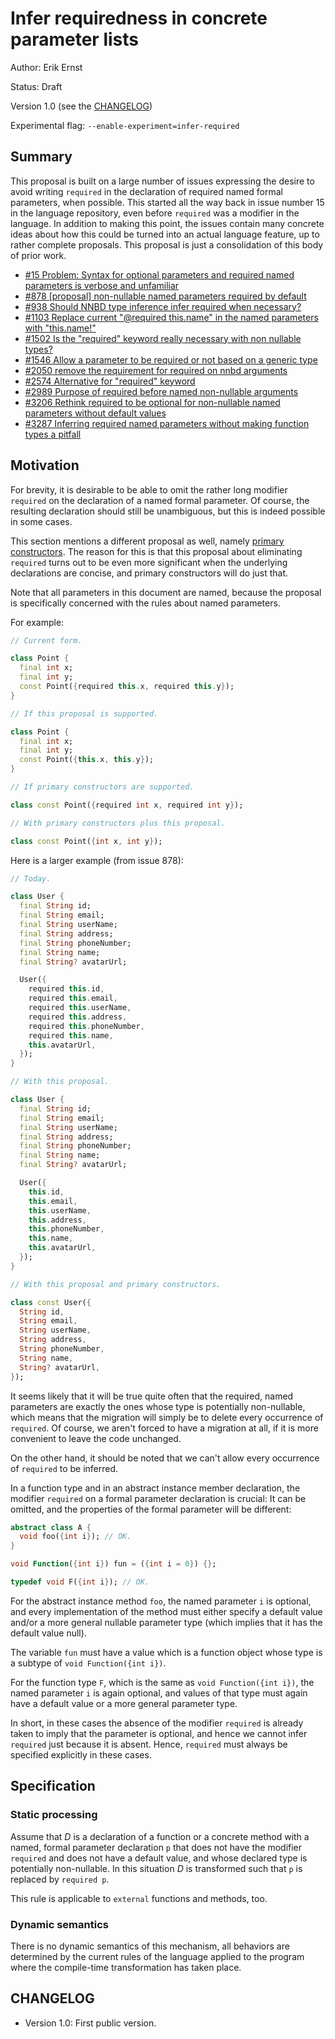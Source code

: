 # Infer requiredness in concrete parameter lists

Author: Erik Ernst

Status: Draft

Version 1.0 (see the [CHANGELOG](#CHANGELOG))

Experimental flag: `--enable-experiment=infer-required`

## Summary

This proposal is built on a large number of issues expressing the desire to
avoid writing `required` in the declaration of required named formal
parameters, when possible. This started all the way back in issue number 15
in the language repository, even before `required` was a modifier in the
language. In addition to making this point, the issues contain many
concrete ideas about how this could be turned into an actual language
feature, up to rather complete proposals. This proposal is just a
consolidation of this body of prior work.

*    [#15 Problem: Syntax for optional parameters and required named parameters is verbose and unfamiliar](https://github.com/dart-lang/language/issues/15)
*    [#878 [proposal] non-nullable named parameters required by default](https://github.com/dart-lang/language/issues/878)
*    [#938 Should NNBD type inference infer required when necessary?](https://github.com/dart-lang/language/issues/938)
*    [#1103 Replace current "@required this.name" in the named parameters with "this.name!"](https://github.com/dart-lang/language/issues/1103)
*    [#1502 Is the "required" keyword really necessary with non nullable types?](https://github.com/dart-lang/language/issues/1502)
*    [#1546 Allow a parameter to be required or not based on a generic type](https://github.com/dart-lang/language/issues/1546)
*    [#2050 remove the requirement for required on nnbd arguments](https://github.com/dart-lang/language/issues/2050)
*    [#2574 Alternative for "required" keyword](https://github.com/dart-lang/language/issues/2574)
*    [#2989 Purpose of required before named non-nullable arguments](https://github.com/dart-lang/language/issues/2989)
*    [#3206 Rethink required to be optional for non-nullable named parameters without default values](https://github.com/dart-lang/language/issues/3206)
*    [#3287 Inferring required named parameters without making function types a pitfall](https://github.com/dart-lang/language/issues/3287)

## Motivation

For brevity, it is desirable to be able to omit the rather long modifier
`required` on the declaration of a named formal parameter. Of course, the
resulting declaration should still be unambiguous, but this is indeed
possible in some cases.

This section mentions a different proposal as well, namely
[primary constructors](https://github.com/dart-lang/language/blob/main/working/2364%20-%20primary%20constructors/feature-specification.md).
The reason for this is that this proposal about eliminating `required`
turns out to be even more significant when the underlying declarations are
concise, and primary constructors will do just that.

Note that all parameters in this document are named, because the proposal
is specifically concerned with the rules about named parameters.

For example:

```dart
// Current form.

class Point {
  final int x;
  final int y;
  const Point({required this.x, required this.y});
}

// If this proposal is supported.

class Point {
  final int x;
  final int y;
  const Point({this.x, this.y});
}

// If primary constructors are supported.

class const Point({required int x, required int y}); 

// With primary constructors plus this proposal.

class const Point({int x, int y});
```

Here is a larger example (from issue 878):

```dart
// Today.

class User {
  final String id;
  final String email;
  final String userName;
  final String address;
  final String phoneNumber;
  final String name;
  final String? avatarUrl;

  User({
    required this.id,
    required this.email,
    required this.userName,
    required this.address,
    required this.phoneNumber,
    required this.name,
    this.avatarUrl,
  });
}

// With this proposal.

class User {
  final String id;
  final String email;
  final String userName;
  final String address;
  final String phoneNumber;
  final String name;
  final String? avatarUrl;

  User({
    this.id,
    this.email,
    this.userName,
    this.address,
    this.phoneNumber,
    this.name,
    this.avatarUrl,
  });
}

// With this proposal and primary constructors.

class const User({
  String id,
  String email,
  String userName,
  String address,
  String phoneNumber,
  String name,
  String? avatarUrl,
});
```

It seems likely that it will be true quite often that the required, named
parameters are exactly the ones whose type is potentially non-nullable,
which means that the migration will simply be to delete every occurrence of
`required`. Of course, we aren't forced to have a migration at all, if it
is more convenient to leave the code unchanged.

On the other hand, it should be noted that we can't allow every occurrence
of `required` to be inferred.

In a function type and in an abstract instance member declaration, the
modifier `required` on a formal parameter declaration is crucial: It can
be omitted, and the properties of the formal parameter will be different:

```dart
abstract class A {
  void foo({int i}); // OK.
}

void Function({int i}) fun = ({int i = 0}) {};

typedef void F({int i}); // OK.
```

For the abstract instance method `foo`, the named parameter `i` is
optional, and every implementation of the method must either specify a
default value and/or a more general nullable parameter type (which implies
that it has the default value null).

The variable `fun` must have a value which is a function object whose type
is a subtype of `void Function({int i})`.

For the function type `F`, which is the same as `void Function({int i})`,
the named parameter `i` is again optional, and values of that type must
again have a default value or a more general parameter type.

In short, in these cases the absence of the modifier `required` is already
taken to imply that the parameter is optional, and hence we cannot infer
`required` just because it is absent. Hence, `required` must always be
specified explicitly in these cases.

## Specification

### Static processing

Assume that _D_ is a declaration of a function or a concrete method with a
named, formal parameter declaration `p` that does not have the modifier
`required` and does not have a default value, and whose declared type is
potentially non-nullable. In this situation _D_ is transformed such that
`p` is replaced by `required p`.

This rule is applicable to `external` functions and methods, too.

### Dynamic semantics

There is no dynamic semantics of this mechanism, all behaviors are
determined by the current rules of the language applied to the program
where the compile-time transformation has taken place.

## CHANGELOG

*   Version 1.0: First public version.

